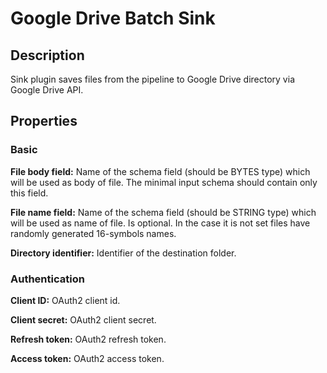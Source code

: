 # Google Drive Batch Sink


Description
-----------
Sink plugin saves files from the pipeline to Google Drive directory via Google Drive API.

Properties
----------

### Basic

**File body field:** Name of the schema field (should be BYTES type) which will be used as body of file.
The minimal input schema should contain only this field.

**File name field:** Name of the schema field (should be STRING type) which will be used as name of file. 
Is optional. In the case it is not set files have randomly generated 16-symbols names.

**Directory identifier:** Identifier of the destination folder.

### Authentication

**Client ID:** OAuth2 client id.

**Client secret:** OAuth2 client secret.

**Refresh token:** OAuth2 refresh token.

**Access token:** OAuth2 access token.